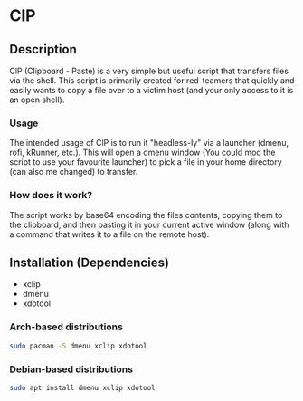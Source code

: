 # ClP

## Description

ClP (Clipboard - Paste) is a very simple but useful script that transfers files via the shell.
This script is primarily created for red-teamers that quickly and easily wants to copy a file over to a victim host (and your only access to it is an open shell).

### Usage
The intended usage of ClP is to run it "headless-ly" via a launcher (dmenu, rofi, kRunner, etc.).
This will open a dmenu window (You could mod the script to use your favourite launcher) to pick a file in your home directory (can also me changed) to transfer.

### How does it work?
The script works by base64 encoding the files contents, copying them to the clipboard, and then pasting it in your current active window (along with a command that writes it to a file on the remote host).


## Installation (Dependencies)

 - xclip
 - dmenu
 - xdotool

### Arch-based distributions
```bash
sudo pacman -S dmenu xclip xdotool
```
### Debian-based distributions
```bash
sudo apt install dmenu xclip xdotool
```

